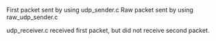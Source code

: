 First packet sent by using udp_sender.c
Raw packet sent by using raw_udp_sender.c

udp_receiver.c received first packet, but did not receive second packet.
